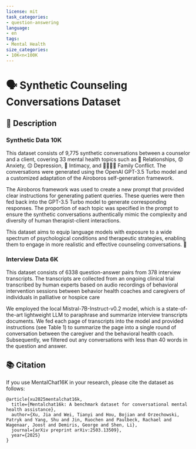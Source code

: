 ```yaml
---
license: mit
task_categories:
- question-answering
language:
- en
tags:
- Mental Health
size_categories:
- 10K<n<100K
---
```

# 🗣️ Synthetic Counseling Conversations Dataset

## 📝 Description

### Synthetic Data 10K

This dataset consists of 9,775 synthetic conversations between a counselor and a client, covering 33 mental health topics such as 💑 Relationships, 😟 Anxiety, 😔 Depression, 🤗 Intimacy, and 👨‍👩‍👧‍👦 Family Conflict. The conversations were generated using the OpenAI GPT-3.5 Turbo model and a customized adaptation of the Airoboros self-generation framework.

The Airoboros framework was used to create a new prompt that provided clear instructions for generating patient queries. These queries were then fed back into the GPT-3.5 Turbo model to generate corresponding responses. The proportion of each topic was specified in the prompt to ensure the synthetic conversations authentically mimic the complexity and diversity of human therapist-client interactions.

This dataset aims to equip language models with exposure to a wide spectrum of psychological conditions and therapeutic strategies, enabling them to engage in more realistic and effective counseling conversations. 🧠

### Interview Data 6K

This dataset consists of 6338 question-answer pairs from 378 interview transcripts. The transcripts are collected from an ongoing clinical trial transcribed by human experts based on audio recordings of behavioral intervention sessions between behavior health coaches and caregivers of individuals in palliative or hospice care

We employed the local Mistral-7B-Instruct-v0.2 model, which is a state-of-the-art lightweight LLM to paraphrase and summarize interview transcripts documents. We fed each page of transcripts into the model and provided instructions (see Table 1) to summarize the page into a single round of conversation between the caregiver and the behavioral health coach. Subsequently, we filtered out any conversations with less than 40 words in the question and answer.

## 📚 Citation

If you use MentalChat16K in your research, please cite the dataset as follows:

```
@article{xu2025mentalchat16k,
  title={Mentalchat16k: A benchmark dataset for conversational mental health assistance},
  author={Xu, Jia and Wei, Tianyi and Hou, Bojian and Orzechowski, Patryk and Yang, Shu and Jin, Ruochen and Paulbeck, Rachael and Wagenaar, Joost and Demiris, George and Shen, Li},
  journal={arXiv preprint arXiv:2503.13509},
  year={2025}
}
```

<!-- @dataset{MentalChat16K,
  author    = {Jia Xu, Tianyi Wei, Bojian Hou, Patryk Orzechowski, Shu Yang, Ruochen Jin, Rachael Paulbeck, Joost Wagenaar, George Demiris, Li Shen},
  title     = {MentalChat16K: A Benchmark Dataset for Conversational Mental Health Assistance},
  year      = {2024},
  url       = {https://huggingface.co/datasets/ShenLab/MentalChat16K},
} -->

```

```
